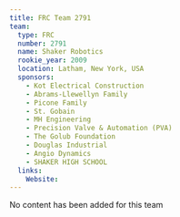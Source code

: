```yaml
---
title: FRC Team 2791
team:
  type: FRC
  number: 2791
  name: Shaker Robotics
  rookie_year: 2009
  location: Latham, New York, USA
  sponsors:
    - Kot Electrical Construction
    - Abrams-Llewellyn Family
    - Picone Family
    - St. Gobain
    - MH Engineering
    - Precision Valve & Automation (PVA)
    - The Golub Foundation
    - Douglas Industrial
    - Angio Dynamics
    - SHAKER HIGH SCHOOL
  links:
    Website: 
---
```

No content has been added for this team